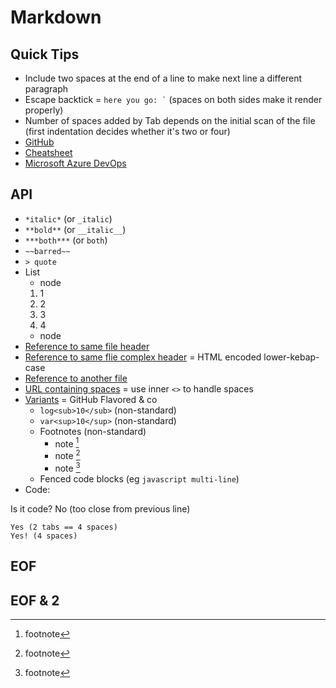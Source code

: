 # Markdown

## Quick Tips

* Include two spaces at the end of a line to make next line a different paragraph
* Escape backtick = `` here you go: ` `` (spaces on both sides make it render properly)
* Number of spaces added by Tab depends on the initial scan of the file (first indentation decides whether it's two or four)
* [GitHub](https://guides.github.com/features/mastering-markdown)
* [Cheatsheet](https://github.com/adam-p/markdown-here/wiki/Markdown-Cheatsheet)
* [Microsoft Azure DevOps](https://learn.microsoft.com/en-us/azure/devops/project/wiki/markdown-guidance?view=azure-devops)

## API

* `*italic*` (or `_italic`)
* `**bold**` (or `__italic__`)
* `***both***` (or ```both```)
* `~~barred~~`
* `> quote`
* List
  * node
  1. 1
  2. 2
  3. 3
  4. 4
  * node
* [Reference to same file header](#eof)
* [Reference to same flie complex header](#eof-&amp;-2) =  HTML encoded lower-kebap-case
* [Reference to another file](<../Design Thinking.md>)
* [URL containing spaces](<https://www.facebook.com/search/top/?q=game beurs>) =  use inner `<>` to handle spaces
* [Variants](https://en.wikipedia.org/wiki/Markdown#Variants) = GitHub Flavored & co
  * `log<sub>10</sub>` (non-standard)
  * `var<sup>10</sup>` (non-standard)
  * Footnotes (non-standard)
    * note [^1]
    * note [^a]
    * note [^note]
  * Fenced code blocks (eg ```javascript multi-line```)
* Code:

Is it code?
    No (too close from previous line)

    Yes (2 tabs == 4 spaces)
    Yes! (4 spaces)

## EOF

[^1]: footnote
[^a]: footnote
[^note]: footnote

## EOF & 2
